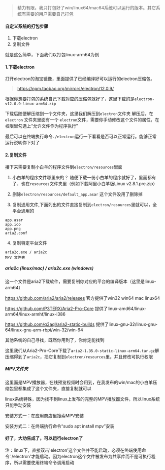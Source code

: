 > 精力有限，我只打包好了win/linux64/mac64系统可以运行的版本。其它系统有需要的用户需要自己打包

#### 自定义系统的打包步骤
1. 下载electron
2. 复制文件

就是这么简单，下面我们以打包linux-arm64为例

#### 1.下载electron
打开electron的淘宝镜像，里面提供了已经编译好可以运行的electron压缩包。

> https://npm.taobao.org/mirrors/electron/12.0.9/

根据你想要打包的系统自己下载对应的压缩包就好了，这里下载的是`electron-v12.0.9-linux-arm64.zip`

下载后随便解压缩到一个文件夹，这里我们解压到`electron`文件夹
解压后，在`electron` 文件夹里面有一个 `electron`文件，需要你手动修改这个文件的属性，在权限里勾选上“允许文件作为程序执行”

最后可以在终端执行命令`./electron`运行一下看看是否可以正常运行。能够正常运行说明你下对了


#### 2.复制文件

接下来需要复制小白羊的程序文件到`electron/resources`里面

1. 小白羊的程序文件哪里来的？
随便下载一份小白羊的程序就好了，里面都有了，也在`resources`文件夹里（例如下载阿里小白羊版Linux v2.8.1.pre.zip）

2. 删除`electron/resources/default_app.asar` 这个文件没用了删除掉

3. 复制通用文件,下面列出的文件直接复制到`electron/resources`里就可以，全平台通用的
``````
app.asar
app.ico
app.png
aria2.conf
``````

4. 复制特定平台文件
``````
aria2c.exe / aria2c
MPV 文件夹
``````



##### aria2c (linux/mac) / aria2c.exe (windows) 
这一个文件是aria2下载软件，需要复制你对应的平台的编译版本（这里是linux-arm64）

https://github.com/aria2/aria2/releases  官方提供了win32 win64 mac linux64

https://github.com/P3TERX/Aria2-Pro-Core 提供了linux-amd64/linux-arm64/linux-armhf/linux-i386

https://github.com/q3aql/aria2-static-builds 提供了linux-gnu-32/linux-gnu-64/linux-gnu-arm-rbpi/win-32/win-64

其他系统的自己寻找，既然你用到了，你肯定能找到

这里我们从Aria2-Pro-Core下载了`aria2-1.35.0-static-linux-arm64.tar.gz`解压缩得到了`aria2c`，把它复制到`electron/resources`里，并且修改可执行权限


##### MPV文件夹
这里面是MPV播放器，在线预览视频时会用到，在我发布的win/mac的小白羊压缩包里都集成了这个文件夹，直接复制就可以

linux系统特殊，因为找不到linux上发布的完整的MPV播放器文件，所以linux系统只能手动安装

安装方式一：在应用商店里搜索MPV安装

安装方式二：在终端执行命令“sudo apt install mpv”安装




#### 好了，大功告成了，可以运行electron了

注：linux下，直接双击'electron'这个文件并不能启动，必须在终端使用命令'./electron'才能启动。因为electron这个文件被发布为共享库而不是可执行程序，所以需要使用终端命令调用启动



